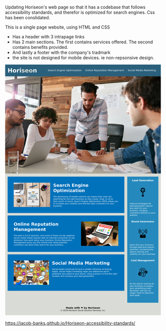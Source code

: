 Updating Horiseon's web page so that it has a codebase that follows accessibility standards, and therefor is optimized for search engines. Css has been conslidated.

This is a single page website, using HTML and CSS

- Has a header with 3 intrapage links
- Has 2 main sections. The first contains services offered. The second contains benefits provided.
- And lastly a footer with the company's tradmark
- the site is not designed for mobile devices. ie non-repsonsive design.

![screenshot](/assets/images/screenshot2.png)

https://jacob-banks.github.io/Horiseon-accessibility-standards/
